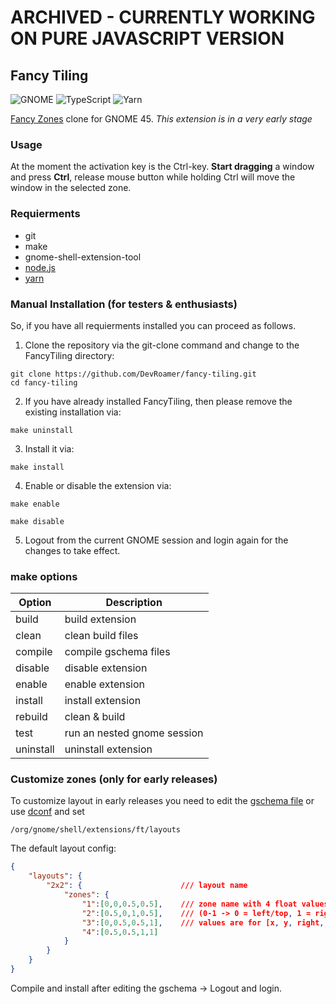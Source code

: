 # ARCHIVED - CURRENTLY WORKING ON PURE JAVASCRIPT VERSION

## Fancy Tiling
![GNOME](https://img.shields.io/badge/45-4A86CF?style=for-the-badge&logo=gnome&logoColor=white&label=GNOME) ![TypeScript](https://img.shields.io/badge/TypeScript-2F74C0.svg?style=for-the-badge&logo=typescript&logoColor=0B3D8D) ![Yarn](https://img.shields.io/badge/yarn-%232C8EBB.svg?style=for-the-badge&logo=yarn&logoColor=white)

[Fancy Zones](https://learn.microsoft.com/en-us/windows/powertoys/fancyzones) clone for GNOME 45.
_This extension is in a very early stage_

### Usage
At the moment the activation key is the Ctrl-key. **Start dragging** a window and press **Ctrl**, release mouse button while holding Ctrl will move the window in the selected zone.

### Requierments
- git
- make
- gnome-shell-extension-tool
- [node.js](https://nodejs.org/)
- [yarn](https://yarnpkg.com/)

### Manual Installation (for testers & enthusiasts)

So, if you have all requierments installed you can proceed as follows.

1) Clone the repository via the git-clone command and change to the FancyTiling directory:
```
git clone https://github.com/DevRoamer/fancy-tiling.git
cd fancy-tiling
```

2) If you have already installed FancyTiling, then please remove the existing installation via:
```
make uninstall
```

3) Install it via:
```
make install
```

4) Enable or disable the extension via:
```
make enable
```

```
make disable
```

5) Logout from the current GNOME session and login again for the changes to take effect.

### make options

| Option    | Description                 |
| --------- | --------------------------- |
| build     | build extension             |
| clean     | clean build files           |
| compile   | compile gschema files       |
| disable   | disable extension           |
| enable    | enable extension            |
| install   | install extension           |
| rebuild   | clean & build               |
| test      | run an nested gnome session |
| uninstall | uninstall extension         |

### Customize zones (only for early releases)

To customize layout in early releases you need to edit the [gschema file](./src/schemas/org.gnome.shell.extensions.ft.gschema.xml) or use [dconf](https://wiki.gnome.org/Projects/dconf) and set 
```
/org/gnome/shell/extensions/ft/layouts
```

The default layout config:
```json
{
    "layouts": {
        "2x2": {                      /// layout name
            "zones": {                
                "1":[0,0,0.5,0.5],    /// zone name with 4 float values 
                "2":[0.5,0,1,0.5],    /// (0-1 -> 0 = left/top, 1 = right/bottom)
                "3":[0,0.5,0.5,1],    /// values are for [x, y, right, bottom]
                "4":[0.5,0.5,1,1]
            }
        }
    }
}
```

Compile and install after editing the gschema -> Logout and login.

